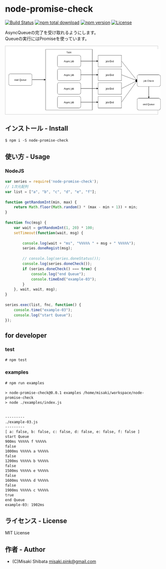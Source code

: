 
# node-promise-check
[![Build Status](http://img.shields.io/travis/misak1/node-promise-check/master.svg?style=flat)](https://travis-ci.org/misak1/node-promise-check)
[![npm total download](https://img.shields.io/npm/dt/node-promise-check.svg?style=flat)](https://www.npmjs.com/package/node-promise-check)
[![npm version](https://badge.fury.io/js/node-promise-check.svg?style=flat)](https://badge.fury.io/js/node-promise-check)
[![License](http://img.shields.io/badge/license-MIT-blue.svg?style=flat)](http://ruedap.mit-license.org/2015)

AsyncQueueの完了を受け取れるようにします。<br>
Queueの実行にはPromiseを使っています。
<div style="background-color:#ffffff; border:1px solid #cccccc;">
<img src="https://raw.githubusercontent.com/misak1/node-promise-check/master/diagram.png" "フローチャート" style="padding:10px">
</div>

## インストール - Install
```
$ npm i -S node-promise-check
```

## 使い方 - Usage

### NodeJS
```js
var series = require('node-promise-check');
// 1次元配列
var list = ["a", "b", "c", "d", "e", "f"];

function getRandomInt(min, max) {
    return Math.floor(Math.random() * (max - min + 1)) + min;
}

function fnc(msg) {
    var wait = getRandomInt(1, 20) * 100;
    setTimeout(function(wait, msg) {

        console.log(wait + "ms", "%%%%% " + msg + " %%%%%");
        series.doneRegist(msg);

        // console.log(series.doneStatus());
        console.log(series.doneCheck());
        if (series.doneCheck() === true) {
            console.log("end Queue");
            console.timeEnd("example-03");
        }
    }, wait, wait, msg);
}

series.exec(list, fnc, function() {
    console.time("example-03");
    console.log("start Queue");
});
```

## for developer

### test
```
# npm test
```

### examples
```
# npm run examples

> node-promise-check@0.0.1 examples /home/misaki/workspace/node-promise-check
> node ./examples/index.js


---------
./example-03.js
---------
[ a: false, b: false, c: false, d: false, e: false, f: false ]
start Queue
900ms %%%%% f %%%%%
false
1000ms %%%%% a %%%%%
false
1200ms %%%%% b %%%%%
false
1500ms %%%%% e %%%%%
false
1600ms %%%%% d %%%%%
false
1900ms %%%%% c %%%%%
true
end Queue
example-03: 1902ms

```


## ライセンス - License
MIT License


## 作者 - Author
- (C)Misaki Shibata <misaki.pink@gmail.com>
